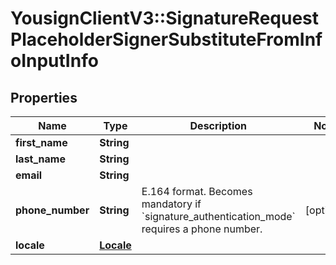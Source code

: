 # YousignClientV3::SignatureRequestPlaceholderSignerSubstituteFromInfoInputInfo

## Properties
Name | Type | Description | Notes
------------ | ------------- | ------------- | -------------
**first_name** | **String** |  | 
**last_name** | **String** |  | 
**email** | **String** |  | 
**phone_number** | **String** | E.164 format. Becomes mandatory if &#x60;signature_authentication_mode&#x60; requires a phone number. | [optional] 
**locale** | [**Locale**](Locale.md) |  | 

